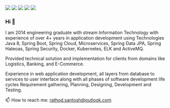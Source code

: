 
[<img src="https://img.shields.io/badge/twitter-%231DA1F2.svg?&style=for-the-badge&logo=twitter&logoColor=white" />](https://twitter.com/santoshrathod55) [<img src="https://img.shields.io/badge/medium-%2312100E.svg?&style=for-the-badge&logo=medium&logoColor=white" />](https://medium.com/@rathodsantosh)  [<img src="https://img.shields.io/badge/linkedin-%230077B5.svg?&style=for-the-badge&logo=linkedin&logoColor=white" />](https://www.linkedin.com/in/rathodsantosh/) <!--[<img src = "https://img.shields.io/badge/instagram-%23E4405F.svg?&style=for-the-badge&logo=instagram&logoColor=white">](https://www.instagram.com/rathodsantosh/) --> [<img src = "https://img.shields.io/badge/facebook-%231877F2.svg?&style=for-the-badge&logo=facebook&logoColor=white">](https://www.facebook.com/santoshrathod55) [<img src = "https://img.shields.io/badge/WHATSAPP-%2325D366.svg?&style=for-the-badge&logo=whatsapp&logoColor=white">](https://wa.me/+917709164643?text=Hi!%20Santosh) 

### Hi 👋

<p>I am 2014 engineering graduate with stream Information Technology with experience of over 4+ years in application development using Technologies Java 8, Spring Boot, Spring Cloud, Microservices, Spring Data JPA, Spring Hateoas, Spring Security, Docker, Kubernetes, ELK and ActiveMQ.<p>

<p>Provided technical solution and implementation for clients from domains like Logistics, Banking, and E-Commerce.</p>

<p>Experience in web application development, all layers from database to services to user interface along with all phases of software development life cycles Requirement gathering, Planning, Designing, Development and Testing.</p>

<p align='left'>
  📫 How to reach me: <a href='mailto:rathod.santosh@outlook.com'>rathod.santosh@outlook.com</a>
</p>
<!--
**rathodsantosh/rathodsantosh** is a ✨ _special_ ✨ repository because its `README.md` (this file) appears on your GitHub profile.

Here are some ideas to get you started:

- 🔭 I’m currently working on ...
- 🌱 I’m currently learning ...
- 👯 I’m looking to collaborate on ...
- 🤔 I’m looking for help with ...
- 💬 Ask me about ...
- 📫 How to reach me: ...
- 😄 Pronouns: ...
- ⚡ Fun fact: ...
-->
